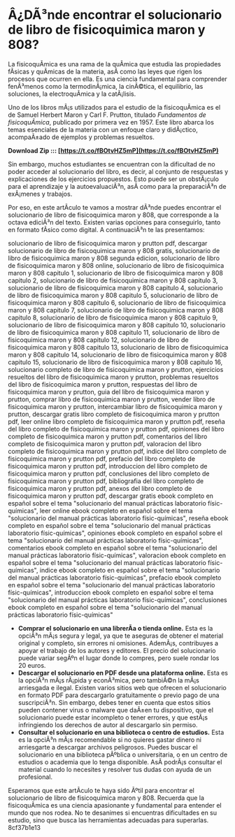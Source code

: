 # Â¿DÃ³nde encontrar el solucionario de libro de fisicoquimica maron y 808?
 
La fisicoquÃ­mica es una rama de la quÃ­mica que estudia las propiedades fÃ­sicas y quÃ­micas de la materia, asÃ­ como las leyes que rigen los procesos que ocurren en ella. Es una ciencia fundamental para comprender fenÃ³menos como la termodinÃ¡mica, la cinÃ©tica, el equilibrio, las soluciones, la electroquÃ­mica y la catÃ¡lisis.
 
Uno de los libros mÃ¡s utilizados para el estudio de la fisicoquÃ­mica es el de Samuel Herbert Maron y Carl F. Prutton, titulado *Fundamentos de fisicoquÃ­mica*, publicado por primera vez en 1957. Este libro abarca los temas esenciales de la materia con un enfoque claro y didÃ¡ctico, acompaÃ±ado de ejemplos y problemas resueltos.
 
**Download Zip ::: [https://t.co/fBOtvHZ5mP](https://t.co/fBOtvHZ5mP)**


 
Sin embargo, muchos estudiantes se encuentran con la dificultad de no poder acceder al solucionario del libro, es decir, al conjunto de respuestas y explicaciones de los ejercicios propuestos. Esto puede ser un obstÃ¡culo para el aprendizaje y la autoevaluaciÃ³n, asÃ­ como para la preparaciÃ³n de exÃ¡menes y trabajos.
 
Por eso, en este artÃ­culo te vamos a mostrar dÃ³nde puedes encontrar el solucionario de libro de fisicoquimica maron y 808, que corresponde a la octava ediciÃ³n del texto. Existen varias opciones para conseguirlo, tanto en formato fÃ­sico como digital. A continuaciÃ³n te las presentamos:
 
solucionario de libro de fisicoquimica maron y prutton pdf,  descargar solucionario de libro de fisicoquimica maron y 808 gratis,  solucionario de libro de fisicoquimica maron y 808 segunda edicion,  solucionario de libro de fisicoquimica maron y 808 online,  solucionario de libro de fisicoquimica maron y 808 capitulo 1,  solucionario de libro de fisicoquimica maron y 808 capitulo 2,  solucionario de libro de fisicoquimica maron y 808 capitulo 3,  solucionario de libro de fisicoquimica maron y 808 capitulo 4,  solucionario de libro de fisicoquimica maron y 808 capitulo 5,  solucionario de libro de fisicoquimica maron y 808 capitulo 6,  solucionario de libro de fisicoquimica maron y 808 capitulo 7,  solucionario de libro de fisicoquimica maron y 808 capitulo 8,  solucionario de libro de fisicoquimica maron y 808 capitulo 9,  solucionario de libro de fisicoquimica maron y 808 capitulo 10,  solucionario de libro de fisicoquimica maron y 808 capitulo 11,  solucionario de libro de fisicoquimica maron y 808 capitulo 12,  solucionario de libro de fisicoquimica maron y 808 capitulo 13,  solucionario de libro de fisicoquimica maron y 808 capitulo 14,  solucionario de libro de fisicoquimica maron y 808 capitulo 15,  solucionario de libro de fisicoquimica maron y 808 capitulo 16,  solucionario completo de libro de fisicoquimica maron y prutton,  ejercicios resueltos del libro de fisicoquimica maron y prutton,  problemas resueltos del libro de fisicoquimica maron y prutton,  respuestas del libro de fisicoquimica maron y prutton,  guia del libro de fisicoquimica maron y prutton,  comprar libro de fisicoquimica maron y prutton,  vender libro de fisicoquimica maron y prutton,  intercambiar libro de fisicoquimica maron y prutton,  descargar gratis libro completo de fisicoquimica maron y prutton pdf,  leer online libro completo de fisicoquimica maron y prutton pdf,  reseña del libro completo de fisicoquimica maron y prutton pdf,  opiniones del libro completo de fisicoquimica maron y prutton pdf,  comentarios del libro completo de fisicoquimica maron y prutton pdf,  valoracion del libro completo de fisicoquimica maron y prutton pdf,  indice del libro completo de fisicoquimica maron y prutton pdf,  prefacio del libro completo de fisicoquimica maron y prutton pdf,  introduccion del libro completo de fisicoquimica maron y prutton pdf,  conclusiones del libro completo de fisicoquimica maron y prutton pdf,  bibliografia del libro completo de fisicoquimica maron y prutton pdf,  anexos del libro completo de fisicoquimica maron y prutton pdf,  descargar gratis ebook completo en español sobre el tema "solucionario del manual prácticas laboratorio físic-químicas",  leer online ebook completo en español sobre el tema "solucionario del manual prácticas laboratorio físic-químicas",  reseña ebook completo en español sobre el tema "solucionario del manual prácticas laboratorio físic-químicas",  opiniones ebook completo en español sobre el tema "solucionario del manual prácticas laboratorio físic-químicas",  comentarios ebook completo en español sobre el tema "solucionario del manual prácticas laboratorio físic-químicas",  valoracion ebook completo en español sobre el tema "solucionario del manual prácticas laboratorio físic-químicas",  indice ebook completo en español sobre el tema "solucionario del manual prácticas laboratorio físic-químicas",  prefacio ebook completo en español sobre el tema "solucionario del manual prácticas laboratorio físic-químicas",  introduccion ebook completo en español sobre el tema "solucionario del manual prácticas laboratorio físic-químicas",  conclusiones ebook completo en español sobre el tema "solucionario del manual prácticas laboratorio físic-químicas"
 
- **Comprar el solucionario en una librerÃ­a o tienda online.** Esta es la opciÃ³n mÃ¡s segura y legal, ya que te aseguras de obtener el material original y completo, sin errores ni omisiones. AdemÃ¡s, contribuyes a apoyar el trabajo de los autores y editores. El precio del solucionario puede variar segÃºn el lugar donde lo compres, pero suele rondar los 20 euros.
- **Descargar el solucionario en PDF desde una plataforma online.** Esta es la opciÃ³n mÃ¡s rÃ¡pida y econÃ³mica, pero tambiÃ©n la mÃ¡s arriesgada e ilegal. Existen varios sitios web que ofrecen el solucionario en formato PDF para descargarlo gratuitamente o previo pago de una suscripciÃ³n. Sin embargo, debes tener en cuenta que estos sitios pueden contener virus o malware que daÃ±en tu dispositivo, que el solucionario puede estar incompleto o tener errores, y que estÃ¡s infringiendo los derechos de autor al descargarlo sin permiso.
- **Consultar el solucionario en una biblioteca o centro de estudios.** Esta es la opciÃ³n mÃ¡s recomendable si no quieres gastar dinero ni arriesgarte a descargar archivos peligrosos. Puedes buscar el solucionario en una biblioteca pÃºblica o universitaria, o en un centro de estudios o academia que lo tenga disponible. AsÃ­ podrÃ¡s consultar el material cuando lo necesites y resolver tus dudas con ayuda de un profesional.

Esperamos que este artÃ­culo te haya sido Ãºtil para encontrar el solucionario de libro de fisicoquimica maron y 808. Recuerda que la fisicoquÃ­mica es una ciencia apasionante y fundamental para entender el mundo que nos rodea. No te desanimes si encuentras dificultades en su estudio, sino que busca las herramientas adecuadas para superarlas.
 8cf37b1e13
 
